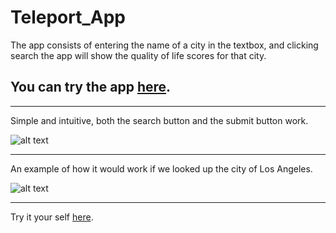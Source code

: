 # Teleport_App

The app consists of entering the name of a city in the textbox, and clicking search the app will show the quality of life scores for that city.
## You can try the app [here](https://zesty-cobbler-15cecd.netlify.app/).

***

Simple and intuitive, both the search button and the submit button work.

![alt text](https://i.postimg.cc/ZnrCQDvL/Schermata-2023-09-17-alle-13-31-29.png)

***

An example of how it would work if we looked up the city of Los Angeles.

![alt text](https://i.postimg.cc/PqpfcFB8/Schermata-2023-09-17-alle-13-36-26.png)

***

Try it your self [here](https://zesty-cobbler-15cecd.netlify.app/).



